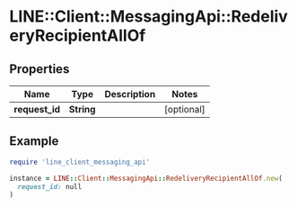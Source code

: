 # LINE::Client::MessagingApi::RedeliveryRecipientAllOf

## Properties

| Name | Type | Description | Notes |
| ---- | ---- | ----------- | ----- |
| **request_id** | **String** |  | [optional] |

## Example

```ruby
require 'line_client_messaging_api'

instance = LINE::Client::MessagingApi::RedeliveryRecipientAllOf.new(
  request_id: null
)
```

